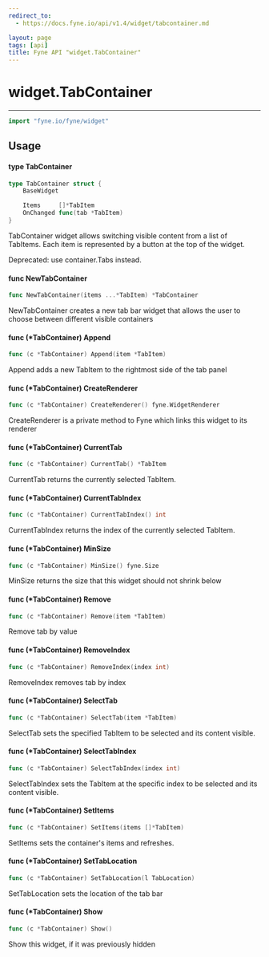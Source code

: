 ```yaml
---
redirect_to:
  - https://docs.fyne.io/api/v1.4/widget/tabcontainer.md

layout: page
tags: [api]
title: Fyne API "widget.TabContainer"
---
```



# widget.TabContainer
---
```go
import "fyne.io/fyne/widget"
```

## Usage

#### type TabContainer

```go
type TabContainer struct {
	BaseWidget

	Items     []*TabItem
	OnChanged func(tab *TabItem)
}
```

TabContainer widget allows switching visible content from a list of TabItems. Each item is represented by a button at the top of the widget.


<div class="deprecated">
Deprecated: use container.Tabs instead.</div>

#### func  NewTabContainer

```go
func NewTabContainer(items ...*TabItem) *TabContainer
```
NewTabContainer creates a new tab bar widget that allows the user to choose between different visible containers

#### func (*TabContainer) Append

```go
func (c *TabContainer) Append(item *TabItem)
```
Append adds a new TabItem to the rightmost side of the tab panel

#### func (*TabContainer) CreateRenderer

```go
func (c *TabContainer) CreateRenderer() fyne.WidgetRenderer
```
CreateRenderer is a private method to Fyne which links this widget to its renderer

#### func (*TabContainer) CurrentTab

```go
func (c *TabContainer) CurrentTab() *TabItem
```
CurrentTab returns the currently selected TabItem.

#### func (*TabContainer) CurrentTabIndex

```go
func (c *TabContainer) CurrentTabIndex() int
```
CurrentTabIndex returns the index of the currently selected TabItem.

#### func (*TabContainer) MinSize

```go
func (c *TabContainer) MinSize() fyne.Size
```
MinSize returns the size that this widget should not shrink below

#### func (*TabContainer) Remove

```go
func (c *TabContainer) Remove(item *TabItem)
```
Remove tab by value

#### func (*TabContainer) RemoveIndex

```go
func (c *TabContainer) RemoveIndex(index int)
```
RemoveIndex removes tab by index

#### func (*TabContainer) SelectTab

```go
func (c *TabContainer) SelectTab(item *TabItem)
```
SelectTab sets the specified TabItem to be selected and its content visible.

#### func (*TabContainer) SelectTabIndex

```go
func (c *TabContainer) SelectTabIndex(index int)
```
SelectTabIndex sets the TabItem at the specific index to be selected and its content visible.

#### func (*TabContainer) SetItems

```go
func (c *TabContainer) SetItems(items []*TabItem)
```
SetItems sets the container's items and refreshes.

#### func (*TabContainer) SetTabLocation

```go
func (c *TabContainer) SetTabLocation(l TabLocation)
```
SetTabLocation sets the location of the tab bar

#### func (*TabContainer) Show

```go
func (c *TabContainer) Show()
```
Show this widget, if it was previously hidden
